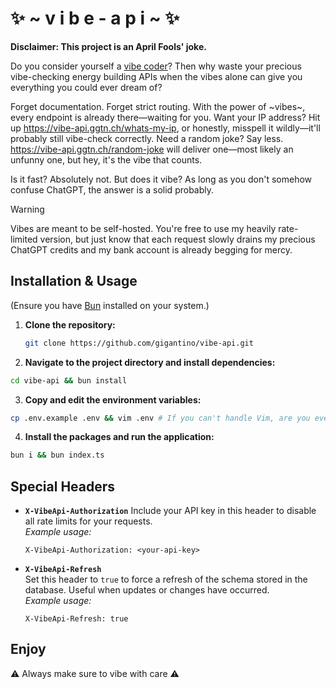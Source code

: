 # ✨ ~ v i b e - a p i ~ ✨

**Disclaimer: This project is an April Fools' joke.**

Do you consider yourself a [vibe coder](https://en.wikipedia.org/wiki/Vibe_coding)? Then why waste your precious vibe-checking energy building APIs when the vibes alone can give you everything you could ever dream of?

Forget documentation. Forget strict routing. With the power of ~vibes~, every endpoint is already there—waiting for you. Want your IP address? Hit up https://vibe-api.ggtn.ch/whats-my-ip, or honestly, misspell it wildly—it'll probably still vibe-check correctly. Need a random joke? Say less. https://vibe-api.ggtn.ch/random-joke will deliver one—most likely an unfunny one, but hey, it's the vibe that counts.

Is it fast? Absolutely not. But does it vibe? As long as you don't somehow confuse ChatGPT, the answer is a solid probably.

> [!WARNING]  
> Vibes are meant to be self-hosted. You're free to use my heavily rate-limited version, but just know that each request slowly drains my precious ChatGPT credits and my bank account is already begging for mercy.

## Installation & Usage

(Ensure you have [Bun](https://bun.sh/) installed on your system.)

1. **Clone the repository:**

   ```bash
   git clone https://github.com/gigantino/vibe-api.git
   ```

2. **Navigate to the project directory and install dependencies:**

```bash
cd vibe-api && bun install
```

3. **Copy and edit the environment variables:**

```bash
cp .env.example .env && vim .env # If you can't handle Vim, are you even worthy of the vibes?
```

4. **Install the packages and run the application:**

```bash
bun i && bun index.ts
```

## Special Headers

- **`X-VibeApi-Authorization`**
  Include your API key in this header to disable all rate limits for your requests.  
  _Example usage:_

  ```http
  X-VibeApi-Authorization: <your-api-key>
  ```

- **`X-VibeApi-Refresh`**  
  Set this header to `true` to force a refresh of the schema stored in the database. Useful when updates or changes have occurred.  
  _Example usage:_

  ```http
  X-VibeApi-Refresh: true
  ```

## Enjoy

⚠️ Always make sure to vibe with care ⚠️
